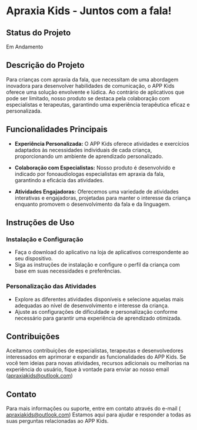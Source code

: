 # Apraxia Kids - Juntos com a fala!

## Status do Projeto
Em Andamento

## Descrição do Projeto
Para crianças com apraxia da fala, que necessitam de uma abordagem inovadora para desenvolver habilidades de comunicação, o APP Kids oferece uma solução envolvente e lúdica. Ao contrário de aplicativos que pode ser limitado, nosso produto se destaca pela colaboração com especialistas e terapeutas, garantindo uma experiência terapêutica eficaz e personalizada.

## Funcionalidades Principais

- **Experiência Personalizada:** O APP Kids oferece atividades e exercícios adaptados às necessidades individuais de cada criança, proporcionando um ambiente de aprendizado personalizado.
  
- **Colaboração com Especialistas:** Nosso produto é desenvolvido e indicado por fonoaudiologas especialistas em apraxia da fala, garantindo a eficácia das atividades.
    
- **Atividades Engajadoras:** Oferecemos uma variedade de atividades interativas e engajadoras, projetadas para manter o interesse da criança enquanto promovem o desenvolvimento da fala e da linguagem.

## Instruções de Uso

### Instalação e Configuração
- Faça o download do aplicativo na loja de aplicativos correspondente ao seu dispositivo.
- Siga as instruções de instalação e configure o perfil da criança com base em suas necessidades e preferências.

### Personalização das Atividades
- Explore as diferentes atividades disponíveis e selecione aquelas mais adequadas ao nível de desenvolvimento e interesse da criança.
- Ajuste as configurações de dificuldade e personalização conforme necessário para garantir uma experiência de aprendizado otimizada.


## Contribuições
Aceitamos contribuições de especialistas, terapeutas e desenvolvedores interessados em aprimorar e expandir as funcionalidades do APP Kids. Se você tem ideias para novas atividades, recursos adicionais ou melhorias na experiência do usuário, fique à vontade para enviar ao nosso email (apraxiakids@outlook.com)

## Contato
Para mais informações ou suporte, entre em contato através do e-mail ( apraxiakids@outlook.com)
Estamos aqui para ajudar e responder a todas as suas perguntas relacionadas ao APP Kids.

